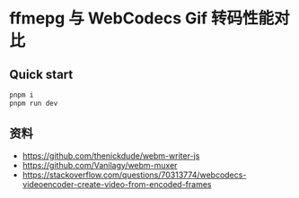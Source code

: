 # ffmepg 与 WebCodecs Gif 转码性能对比

## Quick start

```bash
pnpm i
pnpm run dev
```

## 资料

- https://github.com/thenickdude/webm-writer-js
- https://github.com/Vanilagy/webm-muxer
- https://stackoverflow.com/questions/70313774/webcodecs-videoencoder-create-video-from-encoded-frames
